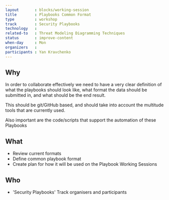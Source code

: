 ```yaml
---
layout       : blocks/working-session
title        : Playbooks Common Format
type         : workshop
track        : Security Playbooks
technology   :
related-to   : Threat Modeling Diagramming Techniques
status       : improve-content
when-day     : Mon
organizers   :
participants : Yan Kravchenko
---
```


## Why

In order to collaborate effectively we need to have a very clear definition of what the playbooks should look like,
 what format the data should be submitted in, and  what should be the end result.

This should be git/GitHub based, and should take into account the multitude tools that are currently used.

Also important are the code/scripts that support the automation of these Playbooks

## What

 - Review current formats
 - Define common playbook format
 - Create plan for how it will be used on the Playbook Working Sessions


## Who

 - 'Security Playbooks' Track organisers and participants
